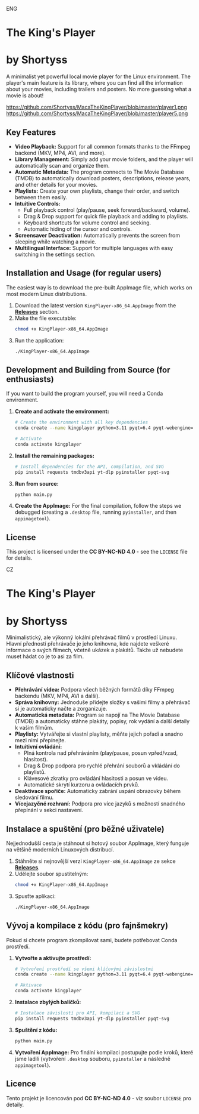 ENG
# The King's Player
# by Shortyss

A minimalist yet powerful local movie player for the Linux environment. The player's main feature is its library, where you can find all the information about your movies, including trailers and posters. No more guessing what a movie is about!

https://github.com/Shortyss/MacaTheKingPlayer/blob/master/player1.png
https://github.com/Shortyss/MacaTheKingPlayer/blob/master/player5.png

## Key Features
* **Video Playback:** Support for all common formats thanks to the FFmpeg backend (MKV, MP4, AVI, and more).
* **Library Management:** Simply add your movie folders, and the player will automatically scan and organize them.
* **Automatic Metadata:** The program connects to The Movie Database (TMDB) to automatically download posters, descriptions, release years, and other details for your movies.
* **Playlists:** Create your own playlists, change their order, and switch between them easily.
* **Intuitive Controls:**
    * Full playback control (play/pause, seek forward/backward, volume).
    * Drag & Drop support for quick file playback and adding to playlists.
    * Keyboard shortcuts for volume control and seeking.
    * Automatic hiding of the cursor and controls.
* **Screensaver Deactivation:** Automatically prevents the screen from sleeping while watching a movie.
* **Multilingual Interface:** Support for multiple languages with easy switching in the settings section.

## Installation and Usage (for regular users)
The easiest way is to download the pre-built AppImage file, which works on most modern Linux distributions.

1.  Download the latest version `KingPlayer-x86_64.AppImage` from the [**Releases**](https://github.com/Shortyss/MacaTheKingPlayer/releases/latest) section.
2.  Make the file executable:
    ```bash
    chmod +x KingPlayer-x86_64.AppImage
    ```
3.  Run the application:
    ```bash
    ./KingPlayer-x86_64.AppImage
    ```

## Development and Building from Source (for enthusiasts)

If you want to build the program yourself, you will need a Conda environment.

1.  **Create and activate the environment:**
    ```bash
    # Create the environment with all key dependencies
    conda create --name kingplayer python=3.11 pyqt=6.4 pyqt-webengine=6.4 dbus -c conda-forge
    
    # Activate
    conda activate kingplayer
    ```
2.  **Install the remaining packages:**
    ```bash
    # Install dependencies for the API, compilation, and SVG
    pip install requests tmdbv3api yt-dlp pyinstaller pyqt-svg
    ```
3.  **Run from source:**
    ```bash
    python main.py
    ```
4.  **Create the AppImage:**
    For the final compilation, follow the steps we debugged (creating a `.desktop` file, running `pyinstaller`, and then `appimagetool`).

## License
This project is licensed under the **CC BY-NC-ND 4.0** - see the `LICENSE` file for details.

CZ
# The King's Player
# by Shortyss

Minimalistický, ale výkonný lokální přehrávač filmů v prostředí Linuxu. Hlavní předností přehrávače je jeho knihovna, kde najdete veškeré informace o svých filmech, 
včetně ukázek a plakátů. Takže už nebudete muset hádat co je to asi za film.

## Klíčové vlastnosti
* **Přehrávání videa:** Podpora všech běžných formátů díky FFmpeg backendu (MKV, MP4, AVI a další).
* **Správa knihovny:** Jednoduše přidejte složky s vašimi filmy a přehrávač si je automaticky načte a zorganizuje.
* **Automatická metadata:** Program se napojí na The Movie Database (TMDB) a automaticky stáhne plakáty, popisy, rok vydání a další detaily k vašim filmům.
* **Playlisty:** Vytvářejte si vlastní playlisty, měňte jejich pořadí a snadno mezi nimi přepínejte.
* **Intuitivní ovládání:**
    * Plná kontrola nad přehráváním (play/pause, posun vpřed/vzad, hlasitost).
    * Drag & Drop podpora pro rychlé přehrání souborů a vkládání do playlistů.
    * Klávesové zkratky pro ovládání hlasitosti a posun ve videu.
    * Automatické skrytí kurzoru a ovládacích prvků.
* **Deaktivace spořiče:** Automaticky zabrání uspání obrazovky během sledování filmu.
* **Vícejazyčné rozhraní:** Podpora pro více jazyků s možností snadného přepínání v sekci nastavení.

## Instalace a spuštění (pro běžné uživatele)
Nejjednodušší cesta je stáhnout si hotový soubor AppImage, který funguje na většině moderních Linuxových distribucí.

1.  Stáhněte si nejnovější verzi `KingPlayer-x86_64.AppImage` ze sekce [**Releases**](https://github.com/Shortyss/MacaTheKingPlayer/releases/latest).
2.  Udělejte soubor spustitelným:
    ```bash
    chmod +x KingPlayer-x86_64.AppImage
    ```
3.  Spusťte aplikaci:
    ```bash
    ./KingPlayer-x86_64.AppImage
    ```

## Vývoj a kompilace z kódu (pro fajnšmekry)

Pokud si chcete program zkompilovat sami, budete potřebovat Conda prostředí.

1.  **Vytvořte a aktivujte prostředí:**
    ```bash
    # Vytvoření prostředí se všemi klíčovými závislostmi
    conda create --name kingplayer python=3.11 pyqt=6.4 pyqt-webengine=6.4 dbus -c conda-forge
    
    # Aktivace
    conda activate kingplayer
    ```
2.  **Instalace zbylých balíčků:**
    ```bash
    # Instalace závislostí pro API, kompilaci a SVG
    pip install requests tmdbv3api yt-dlp pyinstaller pyqt-svg
    ```
3.  **Spuštění z kódu:**
    ```bash
    python main.py
    ```
4.  **Vytvoření AppImage:**
    Pro finální kompilaci postupujte podle kroků, které jsme ladili (vytvoření `.desktop` souboru, `pyinstaller` a následně `appimagetool`).

## Licence
Tento projekt je licencován pod **CC BY-NC-ND 4.0** - viz soubor `LICENSE` pro detaily.
